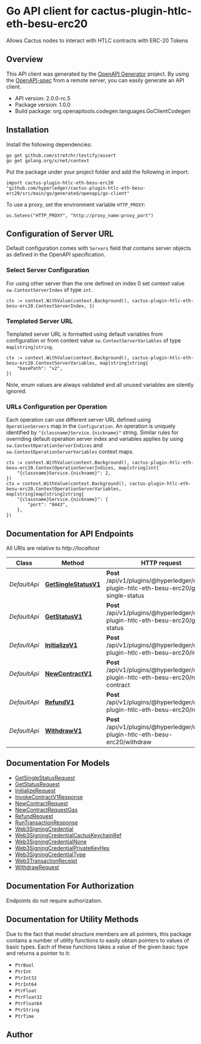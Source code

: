 # Go API client for cactus-plugin-htlc-eth-besu-erc20

Allows Cactus nodes to interact with HTLC contracts with ERC-20 Tokens

## Overview
This API client was generated by the [OpenAPI Generator](https://openapi-generator.tech) project.  By using the [OpenAPI-spec](https://www.openapis.org/) from a remote server, you can easily generate an API client.

- API version: 2.0.0-rc.5
- Package version: 1.0.0
- Build package: org.openapitools.codegen.languages.GoClientCodegen

## Installation

Install the following dependencies:

```shell
go get github.com/stretchr/testify/assert
go get golang.org/x/net/context
```

Put the package under your project folder and add the following in import:

```golang
import cactus-plugin-htlc-eth-besu-erc20 "github.com/hyperledger/cactus-plugin-htlc-eth-besu-erc20/src/main/go/generated/openapi/go-client"
```

To use a proxy, set the environment variable `HTTP_PROXY`:

```golang
os.Setenv("HTTP_PROXY", "http://proxy_name:proxy_port")
```

## Configuration of Server URL

Default configuration comes with `Servers` field that contains server objects as defined in the OpenAPI specification.

### Select Server Configuration

For using other server than the one defined on index 0 set context value `sw.ContextServerIndex` of type `int`.

```golang
ctx := context.WithValue(context.Background(), cactus-plugin-htlc-eth-besu-erc20.ContextServerIndex, 1)
```

### Templated Server URL

Templated server URL is formatted using default variables from configuration or from context value `sw.ContextServerVariables` of type `map[string]string`.

```golang
ctx := context.WithValue(context.Background(), cactus-plugin-htlc-eth-besu-erc20.ContextServerVariables, map[string]string{
	"basePath": "v2",
})
```

Note, enum values are always validated and all unused variables are silently ignored.

### URLs Configuration per Operation

Each operation can use different server URL defined using `OperationServers` map in the `Configuration`.
An operation is uniquely identified by `"{classname}Service.{nickname}"` string.
Similar rules for overriding default operation server index and variables applies by using `sw.ContextOperationServerIndices` and `sw.ContextOperationServerVariables` context maps.

```golang
ctx := context.WithValue(context.Background(), cactus-plugin-htlc-eth-besu-erc20.ContextOperationServerIndices, map[string]int{
	"{classname}Service.{nickname}": 2,
})
ctx = context.WithValue(context.Background(), cactus-plugin-htlc-eth-besu-erc20.ContextOperationServerVariables, map[string]map[string]string{
	"{classname}Service.{nickname}": {
		"port": "8443",
	},
})
```

## Documentation for API Endpoints

All URIs are relative to *http://localhost*

Class | Method | HTTP request | Description
------------ | ------------- | ------------- | -------------
*DefaultApi* | [**GetSingleStatusV1**](docs/DefaultApi.md#getsinglestatusv1) | **Post** /api/v1/plugins/@hyperledger/cactus-plugin-htlc-eth-besu-erc20/get-single-status | 
*DefaultApi* | [**GetStatusV1**](docs/DefaultApi.md#getstatusv1) | **Post** /api/v1/plugins/@hyperledger/cactus-plugin-htlc-eth-besu-erc20/get-status | 
*DefaultApi* | [**InitializeV1**](docs/DefaultApi.md#initializev1) | **Post** /api/v1/plugins/@hyperledger/cactus-plugin-htlc-eth-besu-erc20/initialize | Initialize contract
*DefaultApi* | [**NewContractV1**](docs/DefaultApi.md#newcontractv1) | **Post** /api/v1/plugins/@hyperledger/cactus-plugin-htlc-eth-besu-erc20/new-contract | Create a new hashtimelock contract
*DefaultApi* | [**RefundV1**](docs/DefaultApi.md#refundv1) | **Post** /api/v1/plugins/@hyperledger/cactus-plugin-htlc-eth-besu-erc20/refund | Refund a hashtimelock contract
*DefaultApi* | [**WithdrawV1**](docs/DefaultApi.md#withdrawv1) | **Post** /api/v1/plugins/@hyperledger/cactus-plugin-htlc-eth-besu-erc20/withdraw | Withdraw a hashtimelock contract


## Documentation For Models

 - [GetSingleStatusRequest](docs/GetSingleStatusRequest.md)
 - [GetStatusRequest](docs/GetStatusRequest.md)
 - [InitializeRequest](docs/InitializeRequest.md)
 - [InvokeContractV1Response](docs/InvokeContractV1Response.md)
 - [NewContractRequest](docs/NewContractRequest.md)
 - [NewContractRequestGas](docs/NewContractRequestGas.md)
 - [RefundRequest](docs/RefundRequest.md)
 - [RunTransactionResponse](docs/RunTransactionResponse.md)
 - [Web3SigningCredential](docs/Web3SigningCredential.md)
 - [Web3SigningCredentialCactusKeychainRef](docs/Web3SigningCredentialCactusKeychainRef.md)
 - [Web3SigningCredentialNone](docs/Web3SigningCredentialNone.md)
 - [Web3SigningCredentialPrivateKeyHex](docs/Web3SigningCredentialPrivateKeyHex.md)
 - [Web3SigningCredentialType](docs/Web3SigningCredentialType.md)
 - [Web3TransactionReceipt](docs/Web3TransactionReceipt.md)
 - [WithdrawRequest](docs/WithdrawRequest.md)


## Documentation For Authorization

Endpoints do not require authorization.


## Documentation for Utility Methods

Due to the fact that model structure members are all pointers, this package contains
a number of utility functions to easily obtain pointers to values of basic types.
Each of these functions takes a value of the given basic type and returns a pointer to it:

* `PtrBool`
* `PtrInt`
* `PtrInt32`
* `PtrInt64`
* `PtrFloat`
* `PtrFloat32`
* `PtrFloat64`
* `PtrString`
* `PtrTime`

## Author



